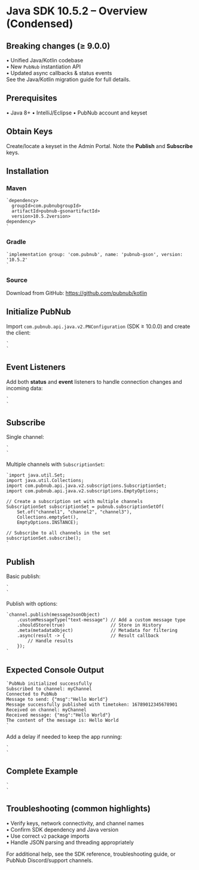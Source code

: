# Java SDK 10.5.2 – Overview (Condensed)

## Breaking changes (≥ 9.0.0)
• Unified Java/Kotlin codebase  
• New `PubNub` instantiation API  
• Updated async callbacks & status events  
See the Java/Kotlin migration guide for full details.

## Prerequisites
• Java 8+ • IntelliJ/Eclipse • PubNub account and keyset

## Obtain Keys
Create/locate a keyset in the Admin Portal. Note the **Publish** and **Subscribe** keys.

## Installation

### Maven
```
`dependency>  
  groupId>com.pubnubgroupId>  
  artifactId>pubnub-gsonartifactId>  
  version>10.5.2version>  
dependency>  
`
```

### Gradle
```
`implementation group: 'com.pubnub', name: 'pubnub-gson', version: '10.5.2'  
`
```

### Source
Download from GitHub: https://github.com/pubnub/kotlin

## Initialize PubNub
Import `com.pubnub.api.java.v2.PNConfiguration` (SDK ≥ 10.0.0) and create the client:

```
`  
`
```

## Event Listeners
Add both **status** and **event** listeners to handle connection changes and incoming data:

```
`  
`
```

## Subscribe

Single channel:
```
`  
`
```

Multiple channels with `SubscriptionSet`:
```
`import java.util.Set;  
import java.util.Collections;  
import com.pubnub.api.java.v2.subscriptions.SubscriptionSet;  
import com.pubnub.api.java.v2.subscriptions.EmptyOptions;  
  
// Create a subscription set with multiple channels  
SubscriptionSet subscriptionSet = pubnub.subscriptionSetOf(  
    Set.of("channel1", "channel2", "channel3"),   
    Collections.emptySet(),   
    EmptyOptions.INSTANCE);  
  
// Subscribe to all channels in the set  
subscriptionSet.subscribe();  
`
```

## Publish

Basic publish:
```
`  
`
```

Publish with options:
```
`channel.publish(messageJsonObject)  
    .customMessageType("text-message") // Add a custom message type  
    .shouldStore(true)                 // Store in History  
    .meta(metadataObject)              // Metadata for filtering  
    .async(result -> {                 // Result callback  
        // Handle results  
    });  
`
```

## Expected Console Output
```
`PubNub initialized successfully  
Subscribed to channel: myChannel  
Connected to PubNub  
Message to send: {"msg":"Hello World"}  
Message successfully published with timetoken: 16789012345678901  
Received on channel: myChannel  
Received message: {"msg":"Hello World"}  
The content of the message is: Hello World  
`
```

Add a delay if needed to keep the app running:
```
`  
`
```

## Complete Example
```
`  
`
```

## Troubleshooting (common highlights)
• Verify keys, network connectivity, and channel names  
• Confirm SDK dependency and Java version  
• Use correct `v2` package imports  
• Handle JSON parsing and threading appropriately  

For additional help, see the SDK reference, troubleshooting guide, or PubNub Discord/support channels.